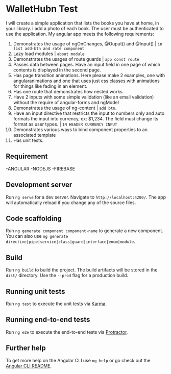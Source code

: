 # WalletHubn Test
 I will create a simple application that lists the books you have at home, in your library. i add a photo of each book. The user must be authenticated to use the application.
 My angular app meets the following requirements:
1) Demonstrates the usage of ngOnChanges, @Ouput() and @Input() | `in list add-btn and rate component`
2) Lazy load modules | `about module`
3) Demonstrates the usages of route guards | `app const route`
4) Passes data between pages. Have an input field in one page of which contents is
displayed in the second page.
5) Has page transition animations. Here please make 2 examples, one with angularanimations and one that uses just css classes with animations for things like fading in an
element.
6) Has one route that demonstrates how nested <router-outlet> works.
7) Have 2 inputs with some simple validation (like an email validation) without the require
of angular-forms and ngModel
8) Demonstrates the usage of ng-content | `add btn`.
9) Have an input directive that restricts the input to numbers only and auto formats the input
into currency, ex: $1,234. The field must change its format as user types. | `IN HEADER CURRENCY INPUT`
10) Demonstrates various ways to bind component properties to an associated template
11) Has unit tests.

## Requirement
-ANGULAR
-NODEJS
-FIREBASE


## Development server

Run `ng serve` for a dev server. Navigate to `http://localhost:4200/`. The app will automatically reload if you change any of the source files.

## Code scaffolding

Run `ng generate component component-name` to generate a new component. You can also use `ng generate directive|pipe|service|class|guard|interface|enum|module`.

## Build

Run `ng build` to build the project. The build artifacts will be stored in the `dist/` directory. Use the `--prod` flag for a production build.

## Running unit tests

Run `ng test` to execute the unit tests via [Karma](https://karma-runner.github.io).

## Running end-to-end tests

Run `ng e2e` to execute the end-to-end tests via [Protractor](http://www.protractortest.org/).

## Further help

To get more help on the Angular CLI use `ng help` or go check out the [Angular CLI README](https://github.com/angular/angular-cli/blob/master/README.md).
